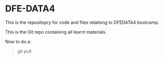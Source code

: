 # DFE-DATA4

This is the repositopry for code and files relationg to DFEDATA4 bootcamp.

This is the Git repo containing all learnt materials.

Now to do a:
 > git pull

